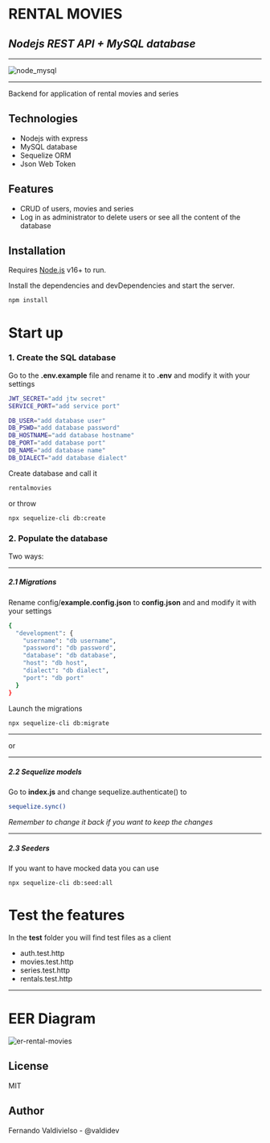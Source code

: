 ﻿# RENTAL MOVIES
## _Nodejs REST API + MySQL database_
***
![node_mysql](https://user-images.githubusercontent.com/96445737/200143716-8077153e-3dc7-48d8-9337-c28f7844a463.png)
***
Backend for application of rental movies and series
## Technologies
- Nodejs with express
- MySQL database 
- Sequelize ORM
- Json Web Token

## Features

- CRUD of users, movies and series
- Log in as administrator to delete users or see all the content of the     database

## Installation

Requires [Node.js](https://nodejs.org/) v16+ to run.

Install the dependencies and devDependencies and start the server.

```sh
npm install
```

# Start up
### 1. Create the SQL database

Go to the **.env.example** file and rename it to **.env** and modify it with your settings

```sh
JWT_SECRET="add jtw secret"
SERVICE_PORT="add service port"

DB_USER="add database user"
DB_PSWD="add database password"
DB_HOSTNAME="add database hostname"
DB_PORT="add database port"
DB_NAME="add database name"
DB_DIALECT="add database dialect"
```

Create database and call it
```sh
rentalmovies
```
or throw
```sh
npx sequelize-cli db:create
```

### 2. Populate the database
Two ways:
***

##### 2.1 Migrations
Rename config/**example.config.json** to **config.json** and and modify it with your settings
```sh
{
  "development": {
    "username": "db username",
    "password": "db password",
    "database": "db database",
    "host": "db host",
    "dialect": "db dialect",
    "port": "db port"
  }
}
```
Launch the migrations
```sh
npx sequelize-cli db:migrate
```
***
or
***
##### 2.2 Sequelize models
Go to **index.js** and change sequelize.authenticate() to

```sh
sequelize.sync()
```
_Remember to change it back if you want to keep the changes_
***
##### 2.3 Seeders
If you want to have mocked data you can use

```sh
npx sequelize-cli db:seed:all
```

# Test the features 

In the **test** folder you will find test files as a client
- auth.test.http
- movies.test.http
- series.test.http
- rentals.test.http
***
# EER Diagram
![er-rental-movies](https://user-images.githubusercontent.com/96445737/200185110-c2df7c28-ab65-46f1-8d11-a07396be61ad.png)

## License

MIT


## Author
Fernando Valdivielso - @valdidev
